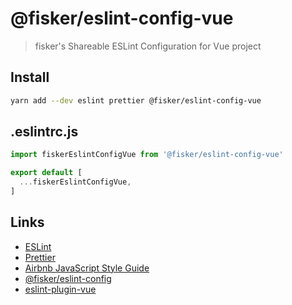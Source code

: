 # @fisker/eslint-config-vue

> fisker's Shareable ESLint Configuration for Vue project

## Install

```sh
yarn add --dev eslint prettier @fisker/eslint-config-vue
```

## .eslintrc.js

```js
import fiskerEslintConfigVue from '@fisker/eslint-config-vue'

export default [
  ...fiskerEslintConfigVue,
]
```

## Links

- [ESLint](https://eslint.org/)
- [Prettier](https://prettier.io/)
- [Airbnb JavaScript Style Guide](https://github.com/airbnb/javascript)
- [@fisker/eslint-config](https://github.com/fisker/shared-configs)
- [eslint-plugin-vue](https://github.com/vuejs/eslint-plugin-vue)